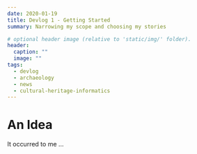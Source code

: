 ```yaml
---
date: 2020-01-19
title: Devlog 1 - Getting Started
summary: Narrowing my scope and choosing my stories

# optional header image (relative to 'static/img/' folder).
header:
  caption: ""
  image: ""
tags:
  - devlog
  - archaeology
  - news
  - cultural-heritage-informatics
---
```


# An Idea

It occurred to me ...
